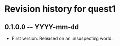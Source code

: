 # Revision history for quest1

## 0.1.0.0 -- YYYY-mm-dd

* First version. Released on an unsuspecting world.
